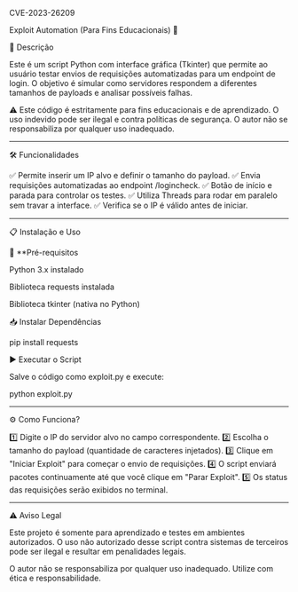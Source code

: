 CVE-2023-26209

Exploit Automation (Para Fins Educacionais) 🚨

📌 Descrição

Este é um script Python com interface gráfica (Tkinter) que permite ao usuário testar envios de requisições automatizadas para um endpoint de login. O objetivo é simular como servidores respondem a diferentes tamanhos de payloads e analisar possíveis falhas.

⚠️ Este código é estritamente para fins educacionais e de aprendizado. O uso indevido pode ser ilegal e contra políticas de segurança. O autor não se responsabiliza por qualquer uso inadequado.


---

🛠 Funcionalidades

✅ Permite inserir um IP alvo e definir o tamanho do payload.
✅ Envia requisições automatizadas ao endpoint /logincheck.
✅ Botão de início e parada para controlar os testes.
✅ Utiliza Threads para rodar em paralelo sem travar a interface.
✅ Verifica se o IP é válido antes de iniciar.


---

📋 Instalação e Uso

🔧 **Pré-requisitos

Python 3.x instalado

Biblioteca requests instalada

Biblioteca tkinter (nativa no Python)


📥 Instalar Dependências

pip install requests

▶️ Executar o Script

Salve o código como exploit.py e execute:

python exploit.py


---

⚙️ Como Funciona?

1️⃣ Digite o IP do servidor alvo no campo correspondente.
2️⃣ Escolha o tamanho do payload (quantidade de caracteres injetados).
3️⃣ Clique em "Iniciar Exploit" para começar o envio de requisições.
4️⃣ O script enviará pacotes continuamente até que você clique em "Parar Exploit".
5️⃣ Os status das requisições serão exibidos no terminal.


---

⚠️ Aviso Legal

Este projeto é somente para aprendizado e testes em ambientes autorizados.
O uso não autorizado desse script contra sistemas de terceiros pode ser ilegal e resultar em penalidades legais.

O autor não se responsabiliza por qualquer uso inadequado. Utilize com ética e responsabilidade.
